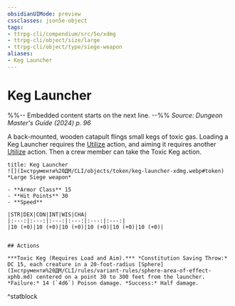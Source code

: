 ```yaml
---
obsidianUIMode: preview
cssclasses: json5e-object
tags:
- ttrpg-cli/compendium/src/5e/xdmg
- ttrpg-cli/object/size/large
- ttrpg-cli/object/type/siege-weapon
aliases:
- Keg Launcher
---
```

# Keg Launcher
%%-- Embedded content starts on the next line. --%%
*Source: Dungeon Master's Guide (2024) p. 96*  

A back-mounted, wooden catapult flings small kegs of toxic gas. Loading a Keg Launcher requires the [Utilize](Інструменти%20ДМ/CLI/rules/actions.md#Utilize) action, and aiming it requires another [Utilize](Інструменти%20ДМ/CLI/rules/actions.md#Utilize) action. Then a crew member can take the Toxic Keg action.

```ad-statblock
title: Keg Launcher
![](Інструменти%20ДМ/CLI/objects/token/keg-launcher-xdmg.webp#token)
*Large Siege weapon*

- **Armor Class** 15
- **Hit Points** 30
- **Speed** 

|STR|DEX|CON|INT|WIS|CHA|
|:---:|:---:|:---:|:---:|:---:|:---:|
|10 (+0)|10 (+0)|10 (+0)|10 (+0)|10 (+0)|10 (+0)|


## Actions

***Toxic Keg (Requires Load and Aim).*** *Constitution Saving Throw:* DC 15, each creature in a 20-foot-radius [Sphere](Інструменти%20ДМ/CLI/rules/variant-rules/sphere-area-of-effect-xphb.md) centered on a point 30 to 300 feet from the launcher. *Failure:* 14 (`4d6`) Poison damage. *Success:* Half damage.
```
^statblock